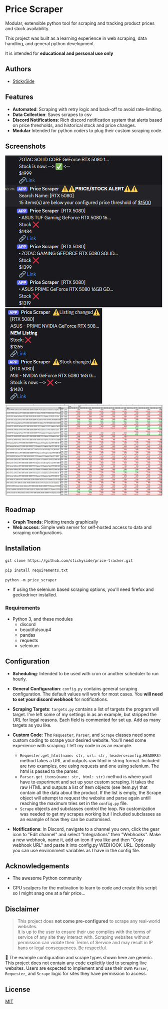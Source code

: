 
# Price Scraper

Modular, extensible python tool for scraping and tracking product prices and stock availability.

This project was built as a learning experience in web scraping, data handling, and general python development.

It is intended for **educational and personal use only**


## Authors

- [StickySide](https://github.com/StickySide/)


## Features

- **Automated**: Scraping with retry logic and back-off to avoid rate-limiting.
- **Data Collection**: Saves scrapes to csv
- **Discord Notifications**: Rich discord notification system that alerts based on price thresholds, and historical stock and price changes.
- **Modular** Intended for python coders to plug their custom scraping code.


## Screenshots

![Alerts](https://github.com/StickySide/price-scraper/blob/main/images/alert.png)
![Stock and Price changes](https://github.com/StickySide/price-scraper/blob/main/images/Stocklisting.png)
![Data storage](https://github.com/StickySide/price-scraper/blob/main/images/excel.png)


## Roadmap

- **Graph Trends**: Plotting trends graphically
- **Web access**: Simple web server for self-hosted access to data and scraping configurations.


## Installation

```git clone https://github.com/stickyside/price-tracker.git```

```pip install requirements.txt```

```python -m price_scraper```

- If using the selenium based scraping options, you'll need firefox and geckodriver installed.


### Requirements
- Python 3, and these modules
    - discord
    - beautifulsoup4
    - pandas
    - requests
    - selenium


## Configuration

- **Scheduling**: Intended to be used with cron or another scheduler to run hourly.

- **General Configuration**: ```config.py``` contains general scraping configuration. The default values will work for most cases. You **will need to set your discord webhook** for notifications.

- **Scraping Targets**: ```targets.py``` contains a list of targets the program will target. I've left some of my settings in as an example, but stripped the URL for legal reasons. Each field is commented for set up. Add as many targets as you like.

- **Custom Code**: The ```Requester```, ```Parser```, and ```Scrape``` classes need some custom coding to scrape your desired website. You'll need some experience with scraping. I left my code in as an example.
    - ```Requester.get_html(name: str, url: str, headers=config.HEADERS)``` method takes a URL and outputs raw html in string format. Included are two examples, one using requests and one using selenium. The html is passed to the parser.
    - ```Parser.get_items(name: str, html: str)``` method is where youll have to experiment and set up your custom scraping. It takes the raw HTML and outputs a list of Item objects (see item.py) that contain all the data about the product. If the list is empty, the Scrape object will attempt to request the website and parse again untill reaching the maximum tries set in the ```config.py``` file.
    - ```Scrape``` objects and subclasses control the loop. No customization was needed to get my scrapes working but I included subclasses as an example of how they can be customised.

- **Notifications**: In Discord, navigate to a channel you own, click the gear icon to "Edit channel" and select "Integrations" then "Webhooks". Make a new webhook, name it, add an icon if you like and then "Copy webhook URL" and paste it into config.py WEBHOOK_URL. Optionally you can use environment variables as I have in the config file.

## Acknowledgements
- The awesome Python community

- GPU scalpers for the motivation to learn to code and create this script so I might snag one at a fair price...

## Disclaimer

> This project does **not come pre-configured** to scrape any real-world websites.  
> It is up to the user to ensure their use complies with the terms of service of any site they interact with.
Scraping websites without permission can violate their Terms of Service and may result in IP bans or legal consequences. Be respectful.

🛑 The example configuration and scrape types shown here are generic. 
This project does not contain any code explicitly tied to scraping live websites.
Users are expected to implement and use their own `Parser`, `Requester`, and `Scrape` logic for sites they have permission to access.

## License

[MIT](https://choosealicense.com/licenses/mit/)


